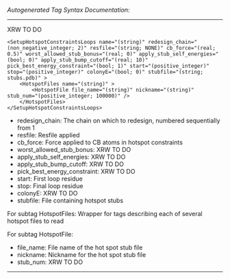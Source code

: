 _Autogenerated Tag Syntax Documentation:_

---
XRW TO DO

```
<SetupHotspotConstraintsLoops name="(string)" redesign_chain="(non_negative_integer; 2)" resfile="(string; NONE)" cb_force="(real; 0.5)" worst_allowed_stub_bonus="(real; 0)" apply_stub_self_energies="(bool; 0)" apply_stub_bump_cutoff="(real; 10)" pick_best_energy_constraint="(bool; 1)" start="(positive_integer)" stop="(positive_integer)" colonyE="(bool; 0)" stubfile="(string; stubs.pdb)" >
    <HotspotFiles name="(string)" >
        <HotspotFile file_name="(string)" nickname="(string)" stub_num="(positive_integer; 100000)" />
    </HotspotFiles>
</SetupHotspotConstraintsLoops>
```

-   redesign_chain: The chain on which to redesign, numbered sequentially from 1
-   resfile: Resfile applied
-   cb_force: Force applied to CB atoms in hotspot constraints
-   worst_allowed_stub_bonus: XRW TO DO
-   apply_stub_self_energies: XRW TO DO
-   apply_stub_bump_cutoff: XRW TO DO
-   pick_best_energy_constraint: XRW TO DO
-   start: First loop residue
-   stop: Final loop residue
-   colonyE: XRW TO DO
-   stubfile: File containing hotspot stubs


For subtag HotspotFiles: Wrapper for tags describing each of several hotspot files to read



For subtag HotspotFile: 

-   file_name: File name of the hot spot stub file
-   nickname: Nickname for the hot spot stub file
-   stub_num: XRW TO DO

---
